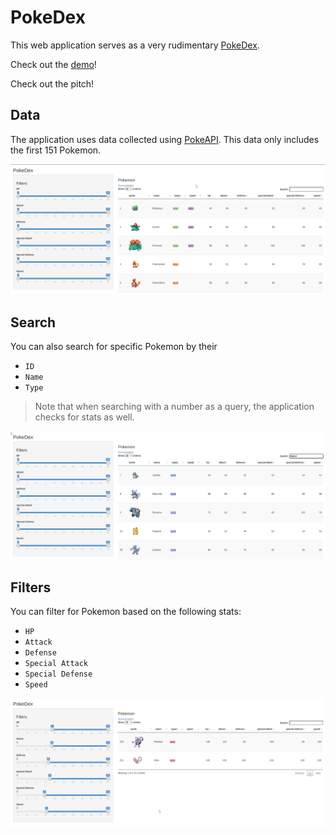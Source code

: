 # PokeDex

This web application serves as a very rudimentary [PokeDex](https://bulbapedia.bulbagarden.net/wiki/Pok%C3%A9dex).

Check out the [demo](https://bagofbolts.shinyapps.io/PokeDex/)!

Check out the pitch!

## Data

The application uses data collected using [PokeAPI](https://pokeapi.co/).
This data only includes the first 151 Pokemon.

![Base](./assets/01-base.png)

## Search

You can also search for specific Pokemon by their

- `ID`
- `Name`
- `Type`

> Note that when searching with a number as a query, the application checks for stats as well.

![Search](./assets/02-search.png)

## Filters

You can filter for Pokemon based on the following stats:

- `HP`
- `Attack`
- `Defense`
- `Special Attack`
- `Special Defense`
- `Speed`

![Filters](./assets/03-filters.png)
